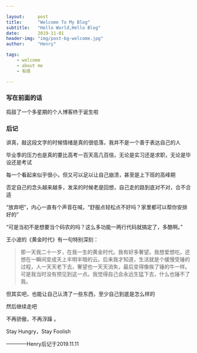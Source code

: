 ```yaml
---

layout:     post
title:      "Welcome To My Blog"
subtitle:   "Hello World,Hello Blog"
date:       2019-11-01
header-img: "img/post-bg-welcome.jpg"
author:     "Henry"

tags:
    - welcome
    - about me
    - 有感

---
```


### 写在前面的话

捣鼓了一个多星期的个人博客终于诞生啦


### 后记

讲真，敲这段文字的时候情绪是真的很低落，我并不是一个善于表达自己的人

毕业季的压力也是真的要比高考一百天高几百倍，无论是实习还是求职，无论是毕设还是考试

每一个看起来似乎很小，但又可以足以让自己崩溃，甚至是上下班的高峰期



否定自己的念头越来越多，发呆的时候老是回想，自己走的路到底对不对，合不合适

“放弃吧”，内心一直有个声音在喊，“舒服点轻松点不好吗？家里都可以帮你安排好的”

“可是当初不是想要当个码农的吗？这么多功能一两行代码就搞定了，多酷啊。”





王小波的《黄金时代》有一句特别深刻：

> 那一天我二十一岁，在我一生的黄金时代。我有好多奢望。我想爱想吃，还想在一瞬间变成天上半明半暗的云。后来我才知道，生活就是个缓慢受锤的过程，人一天天老下去，奢望也一天天消失，最后变得像挨了锤的牛一样。
> 可是我当时没有预见到这一点。我觉得自己会永远生猛下去，什么也锤不了我。



但其实吧，也能让自己认清了一些东西，至少自己到底是怎么样的

然后继续走吧

不再骄傲，不再浮躁 。

Stay Hungry，Stay Foolish


————Henry后记于2019.11.11

